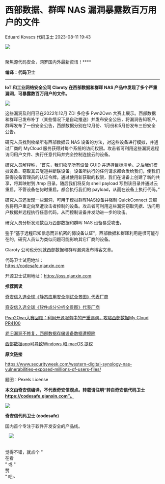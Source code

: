 #  西部数据、群晖 NAS 漏洞暴露数百万用户的文件   
Eduard Kovacs  代码卫士   2023-08-11 19:43  
  
![](https://mmbiz.qpic.cn/mmbiz_gif/Az5ZsrEic9ot90z9etZLlU7OTaPOdibteeibJMMmbwc29aJlDOmUicibIRoLdcuEQjtHQ2qjVtZBt0M5eVbYoQzlHiaw/640?wx_fmt=gif "")  
  
   
聚焦源代码安全，网罗国内外最新资讯！****  
  
**编译：代码卫士**  
  
****  
**IoT 和工业网络安全公司 Claroty 在西部数据和群晖 NAS 产品中发现了多个严重漏洞，可暴露数百万用户的文件。**  
  
  
![](https://mmbiz.qpic.cn/mmbiz_png/oBANLWYScMQa5hd3ugC4GVyXjDn1ibk4BGibibxibM2N48ApPd6PicavuSFJgfuZzycmXx3z1Pz84116nIa7dWzg8sQ/640?wx_fmt=png "")  
  
  
这些漏洞及利用已在2022年12月 ZDI 多伦多 Pwn2Own 大赛上展示。西部数据和群晖已发布补丁（某些情况下是自动推送）并发布安全公告，将漏洞告知客户。群晖发布了一份安全公告，西部数据分别在12月份、1月份和5月份发布三份安全公告。  
  
研究人员找到枚举所有西部数据云 NAS 设备的方法，对这些设备进行模拟，并通过厂商的 MyCloud 服务获得对每个系统的访问权限。攻击者可利用这些漏洞远程访问用户文件、执行任意代码并完全控制连接云的设备。  
  
研究人员解释称，“首先，我们枚举所有设备 GUID 并选择目标清单。之后我们模拟设备、窃取其云隧道并断联设备。设备所执行的任何请求都会发给我们，使我们获得设备管理员的认证令牌。通过使用新获取的权限，我们在设备上创建了新的共享，将其映射到 /tmp 目录。随后我们将反向 shell payload 写到该目录并通过云重启。不管设备在何时重启，都会执行我们的 payload，从而在设备上执行代码。”  
  
研究人员还发现一些漏洞，可用于模拟群晖NAS设备并强制 QuickConnect 云服务将用户重定向至遭攻击者控制的设备。攻击者可利用这些漏洞窃取凭据、访问用户数据并远程执行任意代码，从而控制设备并发动进一步的攻击。  
  
研究人员分析发现数百万西部数据和群晖 NAS 设备易受攻击。  
  
鉴于“基于远程已知信息而非机密的弱设备认证”，西部数据和群晖利用是很可能存在的，研究人员认为类似问题可能影响其它厂商的设备。  
  
Claroty 公司也分别就西部数据和群晖漏洞发布博客文章。  
  
  
  
代码卫士试用地址：  
https://codesafe.qianxin.com  
  
开源卫士试用地址：https://oss.qianxin.com  
  
  
  
  
  
  
  
  
  
  
  
  
**推荐阅读**  
  
[奇安信入选全球《静态应用安全测试全景图》代表厂商](http://mp.weixin.qq.com/s?__biz=MzI2NTg4OTc5Nw==&mid=2247516678&idx=1&sn=5b9e480c386161b1e105f9818b2a5a3d&chksm=ea94b36cdde33a7a05cafa9918733669252a02611c222b02bc6e66cbb508ee3fbf748453ee7a&scene=21#wechat_redirect)  
  
  
[奇安信入选全球《软件成分分析全景图》代表厂商](http://mp.weixin.qq.com/s?__biz=MzI2NTg4OTc5Nw==&mid=2247515374&idx=1&sn=8b491039bc40f1e5d4e1b29d8c95f9e7&chksm=ea948d84dde30492f8a6c9953f69dbed1f483b6bc9b4480cab641fbc69459d46bab41cdc4859&scene=21#wechat_redirect)  
  
  
[Pwn2Own大赛回顾：利用开源服务中的严重漏洞，攻陷西部数据My Cloud PR4100](http://mp.weixin.qq.com/s?__biz=MzI2NTg4OTc5Nw==&mid=2247511095&idx=1&sn=e1f0122f82889cda652d6febbba2879c&chksm=ea949d5ddde3144b2fb52dbbfc2b76961538c21d7e9adc3e02bc2a3b4fb6d592755c393b2cf6&scene=21#wechat_redirect)  
  
  
[老旧漏洞不修复，西部数据存储设备数据遭擦除](http://mp.weixin.qq.com/s?__biz=MzI2NTg4OTc5Nw==&mid=2247506050&idx=2&sn=1aec337eb2124f923735a0c56a366a53&chksm=ea94e9e8dde360fea2f893159acbc72d0814503a26f32a63e2c230cc5267b9b3b90b822f5b37&scene=21#wechat_redirect)  
  
  
[西部数据app可导致Windows 和 macOS 提权](http://mp.weixin.qq.com/s?__biz=MzI2NTg4OTc5Nw==&mid=2247511011&idx=1&sn=875472800b32dc8b11c92a6c49270a9c&chksm=ea949a89dde3139f3a9f85a1ace44ff2856996e021b7e086def08bc66230ec0ed14647c4ee59&scene=21#wechat_redirect)  
  
  
  
  
**原文链接**  
  
https://www.securityweek.com/western-digital-synology-nas-vulnerabilities-exposed-millions-of-users-files/  
  
  
题图：Pexels License  
  
  
**本文由奇安信编译，不代表奇安信观点。转载请注明“转自奇安信代码卫士 https://codesafe.qianxin.com”。**  
  
  
  
  
![](https://mmbiz.qpic.cn/mmbiz_jpg/oBANLWYScMSN5sfviaCuvYQccJZlrr64sRlvcbdWjDic9mPQ8mBBFDCKP6VibiaNE1kDVuoIOiaIVRoTjSsSftGC8gw/640?wx_fmt=jpeg "")  
  
**奇安信代码卫士 (codesafe)**  
  
国内首个专注于软件开发安全的产品线。  
  
   ![](https://mmbiz.qpic.cn/mmbiz_gif/oBANLWYScMQ5iciaeKS21icDIWSVd0M9zEhicFK0rbCJOrgpc09iaH6nvqvsIdckDfxH2K4tu9CvPJgSf7XhGHJwVyQ/640?wx_fmt=gif "")  
  
   
觉得不错，就点个 “  
在看  
” 或 "  
赞  
” 吧~  
  
